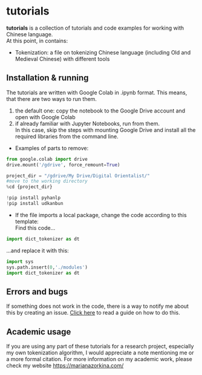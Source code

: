 # tutorials

**tutorials** is a collection of tutorials and code examples for working with Chinese language. <br>
At this point, in contains: <br>
* Tokenization: a file on tokenizing Chinese language (including Old and Medieval Chinese) with different tools

## Installation & running

The tutorials are written with Google Colab in .ipynb format.
This means, that there are two ways to run them.

1. the default one: copy the notebook to the Google Drive account and open with Google Colab
2. if already familiar with Jupyter Notebooks, run from them. <br>
In this case, skip the steps with mounting Google Drive and install all the required libraries from the command line. <br>
  * Examples of parts to remove:
```python
from google.colab import drive
drive.mount('/gdrive', force_remount=True)

project_dir = "/gdrive/My Drive/Digital Orientalist/" 
#move to the working directory 
%cd {project_dir} 

!pip install pyhanlp
!pip install udkanbun
```
  * If the file imports a local package, change the code according to this template: <br>
  Find this code...
  
```python
import dict_tokenizer as dt
```
  ...and replace it with this:
```python
import sys
sys.path.insert(0,'./modules')
import dict_tokenizer as dt
```
## Errors and bugs

If something does not work in the code, there is a way to notify me about this by creating an issue. [Click here](https://docs.github.com/en/github/managing-your-work-on-github/creating-an-issue) to read a guide on how to do this.

## Academic usage

If you are using any part of these tutorials for a research project, especially my own tokenization algorithm, I would appreciate a note mentioning me or a more formal citation. For more information on my academic work, please check my website https://marianazorkina.com/ <br>



